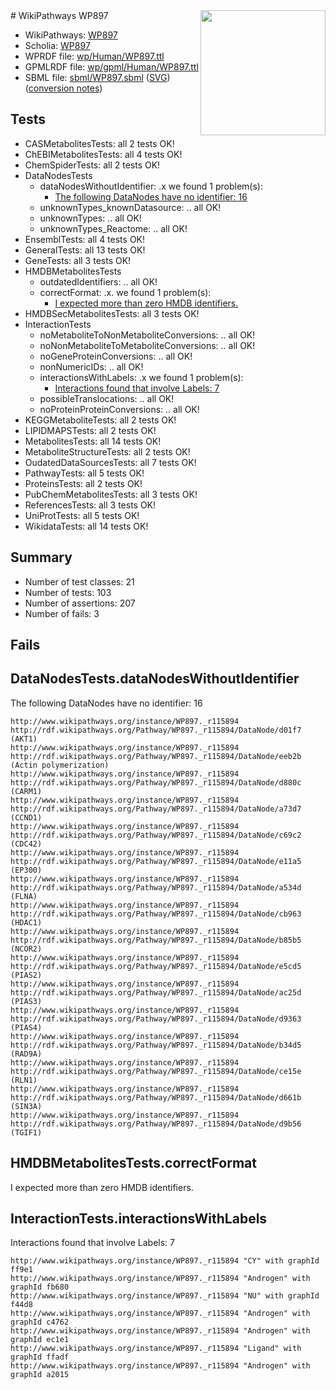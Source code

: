 <img style="float: right; width: 200px" src="../logo.png" />
# WikiPathways WP897

* WikiPathways: [WP897](https://identifiers.org/wikipathways:WP897)
* Scholia: [WP897](https://scholia.toolforge.org/wikipathways/WP897)
* WPRDF file: [wp/Human/WP897.ttl](../wp/Human/WP897.ttl)
* GPMLRDF file: [wp/gpml/Human/WP897.ttl](../wp/gpml/Human/WP897.ttl)
* SBML file: [sbml/WP897.sbml](../sbml/WP897.sbml) ([SVG](../sbml/WP897.svg)) ([conversion notes](../sbml/WP897.txt))

## Tests
* CASMetabolitesTests: all 2 tests OK!
* ChEBIMetabolitesTests: all 4 tests OK!
* ChemSpiderTests: all 2 tests OK!
* DataNodesTests
    * dataNodesWithoutIdentifier: .x we found 1 problem(s):
        * [The following DataNodes have no identifier: 16](#8792c496)
    * unknownTypes_knownDatasource: .. all OK!
    * unknownTypes: .. all OK!
    * unknownTypes_Reactome: .. all OK!
* EnsemblTests: all 4 tests OK!
* GeneralTests: all 13 tests OK!
* GeneTests: all 3 tests OK!
* HMDBMetabolitesTests
    * outdatedIdentifiers: .. all OK!
    * correctFormat: .x. we found 1 problem(s):
        * [I expected more than zero HMDB identifiers.](#ad154c1e)
* HMDBSecMetabolitesTests: all 3 tests OK!
* InteractionTests
    * noMetaboliteToNonMetaboliteConversions: .. all OK!
    * noNonMetaboliteToMetaboliteConversions: .. all OK!
    * noGeneProteinConversions: .. all OK!
    * nonNumericIDs: .. all OK!
    * interactionsWithLabels: .x we found 1 problem(s):
        * [Interactions found that involve Labels: 7](#630d267e)
    * possibleTranslocations: .. all OK!
    * noProteinProteinConversions: .. all OK!
* KEGGMetaboliteTests: all 2 tests OK!
* LIPIDMAPSTests: all 2 tests OK!
* MetabolitesTests: all 14 tests OK!
* MetaboliteStructureTests: all 2 tests OK!
* OudatedDataSourcesTests: all 7 tests OK!
* PathwayTests: all 5 tests OK!
* ProteinsTests: all 2 tests OK!
* PubChemMetabolitesTests: all 3 tests OK!
* ReferencesTests: all 3 tests OK!
* UniProtTests: all 5 tests OK!
* WikidataTests: all 14 tests OK!


## Summary

* Number of test classes: 21
* Number of tests: 103
* Number of assertions: 207
* Number of fails: 3

## Fails

<a name="8792c496" />

## DataNodesTests.dataNodesWithoutIdentifier

The following DataNodes have no identifier: 16
```
http://www.wikipathways.org/instance/WP897._r115894 http://rdf.wikipathways.org/Pathway/WP897._r115894/DataNode/d01f7 (AKT1)
http://www.wikipathways.org/instance/WP897._r115894 http://rdf.wikipathways.org/Pathway/WP897._r115894/DataNode/eeb2b (Actin polymerization)
http://www.wikipathways.org/instance/WP897._r115894 http://rdf.wikipathways.org/Pathway/WP897._r115894/DataNode/d880c (CARM1)
http://www.wikipathways.org/instance/WP897._r115894 http://rdf.wikipathways.org/Pathway/WP897._r115894/DataNode/a73d7 (CCND1)
http://www.wikipathways.org/instance/WP897._r115894 http://rdf.wikipathways.org/Pathway/WP897._r115894/DataNode/c69c2 (CDC42)
http://www.wikipathways.org/instance/WP897._r115894 http://rdf.wikipathways.org/Pathway/WP897._r115894/DataNode/e11a5 (EP300)
http://www.wikipathways.org/instance/WP897._r115894 http://rdf.wikipathways.org/Pathway/WP897._r115894/DataNode/a534d (FLNA)
http://www.wikipathways.org/instance/WP897._r115894 http://rdf.wikipathways.org/Pathway/WP897._r115894/DataNode/cb963 (HDAC1)
http://www.wikipathways.org/instance/WP897._r115894 http://rdf.wikipathways.org/Pathway/WP897._r115894/DataNode/b85b5 (NCOR2)
http://www.wikipathways.org/instance/WP897._r115894 http://rdf.wikipathways.org/Pathway/WP897._r115894/DataNode/e5cd5 (PIAS2)
http://www.wikipathways.org/instance/WP897._r115894 http://rdf.wikipathways.org/Pathway/WP897._r115894/DataNode/ac25d (PIAS3)
http://www.wikipathways.org/instance/WP897._r115894 http://rdf.wikipathways.org/Pathway/WP897._r115894/DataNode/d9363 (PIAS4)
http://www.wikipathways.org/instance/WP897._r115894 http://rdf.wikipathways.org/Pathway/WP897._r115894/DataNode/b34d5 (RAD9A)
http://www.wikipathways.org/instance/WP897._r115894 http://rdf.wikipathways.org/Pathway/WP897._r115894/DataNode/ce15e (RLN1)
http://www.wikipathways.org/instance/WP897._r115894 http://rdf.wikipathways.org/Pathway/WP897._r115894/DataNode/d661b (SIN3A)
http://www.wikipathways.org/instance/WP897._r115894 http://rdf.wikipathways.org/Pathway/WP897._r115894/DataNode/d9b56 (TGIF1)
```

<a name="ad154c1e" />

## HMDBMetabolitesTests.correctFormat

I expected more than zero HMDB identifiers.
<a name="630d267e" />

## InteractionTests.interactionsWithLabels

Interactions found that involve Labels: 7
```
http://www.wikipathways.org/instance/WP897._r115894 "CY" with graphId ff9e1
http://www.wikipathways.org/instance/WP897._r115894 "Androgen" with graphId fb680
http://www.wikipathways.org/instance/WP897._r115894 "NU" with graphId f44d8
http://www.wikipathways.org/instance/WP897._r115894 "Androgen" with graphId c4762
http://www.wikipathways.org/instance/WP897._r115894 "Androgen" with graphId ec1e1
http://www.wikipathways.org/instance/WP897._r115894 "Ligand" with graphId ffadf
http://www.wikipathways.org/instance/WP897._r115894 "Androgen" with graphId a2015
```

